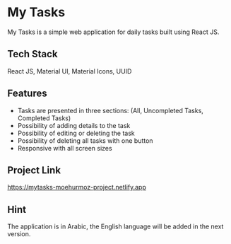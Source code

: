 
# My Tasks

My Tasks is a simple web application for daily tasks built using React JS.


## Tech Stack

React JS, Material UI, Material Icons, UUID


## Features

- Tasks are presented in three sections: (All, Uncompleted Tasks, Completed Tasks)
- Possibility of adding details to the task
- Possibility of editing or deleting the task
- Possibility of deleting all tasks with one button
- Responsive with all screen sizes


## Project Link

https://mytasks-moehurmoz-project.netlify.app


## Hint

The application is in Arabic, the English language will be added in the next version.
